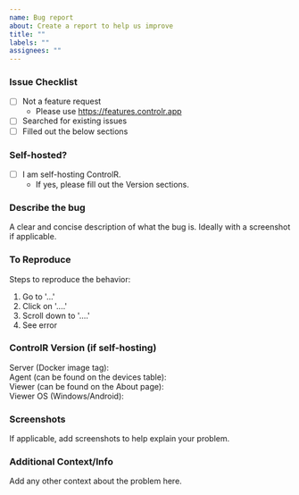 ```yaml
---
name: Bug report
about: Create a report to help us improve
title: ""
labels: ""
assignees: ""
---
```


### Issue Checklist

- [ ] Not a feature request
  - Please use https://features.controlr.app
- [ ] Searched for existing issues
- [ ] Filled out the below sections

### Self-hosted?

- [ ] I am self-hosting ControlR.
  - If yes, please fill out the Version sections.

### Describe the bug

A clear and concise description of what the bug is. Ideally with a screenshot if applicable.

### To Reproduce

Steps to reproduce the behavior:

1. Go to '...'
2. Click on '....'
3. Scroll down to '....'
4. See error

### ControlR Version (if self-hosting)

Server (Docker image tag):  
Agent (can be found on the devices table):  
Viewer (can be found on the About page):  
Viewer OS (Windows/Android):

### Screenshots

If applicable, add screenshots to help explain your problem.

### Additional Context/Info

Add any other context about the problem here.
